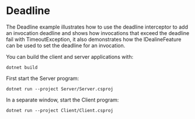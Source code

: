 # Deadline

The Deadline example illustrates how to use the deadline interceptor to add an invocation deadline and shows
how invocations that exceed the deadline fail with TimeoutException, it also demonstrates how the IDealineFeature
can be used to set the deadline for an invocation.

You can build the client and server applications with:

``` shell
dotnet build
```

First start the Server program:

```shell
dotnet run --project Server/Server.csproj
```

In a separate window, start the Client program:

```shell
dotnet run --project Client/Client.csproj
```
